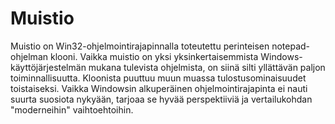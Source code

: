 # Muistio

Muistio on Win32-ohjelmointirajapinnalla toteutettu perinteisen notepad-ohjelman klooni. Vaikka muistio on yksi yksinkertaisemmista Windows-käyttöjärjestelmän mukana tulevista ohjelmista, on siinä silti yllättävän paljon toiminnallisuutta. Kloonista puuttuu muun muassa tulostusominaisuudet toistaiseksi. Vaikka Windowsin alkuperäinen ohjelmointirajapinta ei nauti suurta suosiota nykyään, tarjoaa se hyvää perspektiiviä ja vertailukohdan "moderneihin" vaihtoehtoihin.
